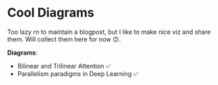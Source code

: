 # Cool Diagrams

Too lazy rn to maintain a blogpost, but I like to make nice viz and share them.
Will collect them here for now 🙃.

**Diagrams**:
- Bilinear and Trilinear Attention ✅
- Parallelism paradigms in Deep Learning ✅
